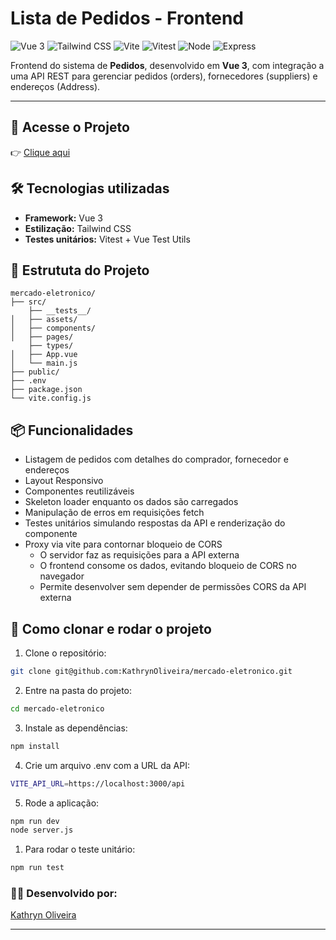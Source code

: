# Lista de Pedidos - Frontend

![Vue 3](https://img.shields.io/badge/Vue%20js-35495E?style=for-the-badge&logo=vuedotjs&logoColor=4FC08D)
![Tailwind CSS](https://img.shields.io/badge/Tailwind_CSS-38B2AC?style=for-the-badge&logo=tailwind-css&logoColor=white)
![Vite](https://img.shields.io/badge/Vite-B73BFE?style=for-the-badge&logo=vite&logoColor=FFD62E)
![Vitest](https://img.shields.io/badge/Vitest-%236E9F18?style=for-the-badge&logo=Vitest&logoColor=%23fcd703)
![Node](https://img.shields.io/badge/Node%20js-339933?style=for-the-badge&logo=nodedotjs&logoColor=white)
![Express](https://img.shields.io/badge/Express%20js-000000?style=for-the-badge&logo=express&logoColor=white)

Frontend do sistema de **Pedidos**, desenvolvido em **Vue 3**, com integração a uma API REST para gerenciar pedidos (orders), fornecedores (suppliers) e endereços (Address).

---
## 🚀 Acesse o Projeto

👉 [Clique aqui](https://mercado-eletronico.vercel.app/)


## 🛠️ Tecnologias utilizadas

- **Framework:** Vue 3   
- **Estilização:** Tailwind CSS    
- **Testes unitários:** Vitest + Vue Test Utils   

## 📁 Estrututa do Projeto
```
mercado-eletronico/
├── src/
    ├── __tests__/
│   ├── assets/
│   ├── components/
│   ├── pages/
    ├── types/
│   ├── App.vue
│   └── main.js
├── public/
├── .env
├── package.json
└── vite.config.js
```


## 📦 Funcionalidades

- Listagem de pedidos com detalhes do comprador, fornecedor e endereços  
- Layout Responsivo 
- Componentes reutilizáveis
- Skeleton loader enquanto os dados são carregados  
- Manipulação de erros em requisições fetch  
- Testes unitários simulando respostas da API e renderização do componente  
- Proxy via vite para contornar bloqueio de CORS
  - O servidor faz as requisições para a API externa  
  - O frontend consome os dados, evitando bloqueio de CORS no navegador  
  - Permite desenvolver sem depender de permissões CORS da API externa


## 🚀 Como clonar e rodar o projeto

1. Clone o repositório:

```bash
git clone git@github.com:KathrynOliveira/mercado-eletronico.git
```

2. Entre na pasta do projeto:
```bash
cd mercado-eletronico
```

3. Instale as dependências:
 ```bash
npm install
```  

4. Crie um arquivo .env com a URL da API:
```bash
VITE_API_URL=https://localhost:3000/api
```

5. Rode a aplicação:
```bash
npm run dev 
node server.js
``` 

1. Para rodar o teste unitário:
 ```bash
npm run test
```   

### 👩‍💻 Desenvolvido por:
[Kathryn Oliveira](https://github.com/KathrynOliveira)

---

